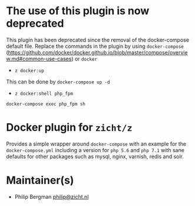 # The use of this plugin is now deprecated
This plugin has been deprecated since the removal of the docker-compose default file.
Replace the commands in the plugin by using `docker-compose` (https://github.com/docker/docker.github.io/blob/master/compose/overview.md#common-use-cases) or `docker`

* `z docker:up`
 
This can be done by `docker-compose up -d`

* `z docker:shell php_fpm`

`docker-compose exec php_fpm sh`

# Docker plugin for `zicht/z` 

Provides a simple wrapper around `docker-compose` with an example for
the `docker-compose.yml` including a version for `php 5.6` and `php 7.1` with sane defaults for other packages such as mysql, nginx, varnish, redis and solr.

# Maintainer(s)
* Philip Bergman <philip@zicht.nl>
